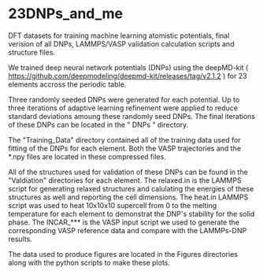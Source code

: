 # 23DNPs_and_me
DFT datasets for training machine learning atomistic potentials, final verision of all DNPs, LAMMPS/VASP validation calculation scripts and structure files.

We trained deep neural network potentials (DNPs) using the deepMD-kit ( https://github.com/deepmodeling/deepmd-kit/releases/tag/v2.1.2 ) for 23 elements accross the periodic table.

Three randomly seeded DNPs were generated for each potential.  Up to three iterations of adaptive learning refinement were applied to reduce standard deviations amoung these randomly seed DNPs. The final iterations of these DNPs can be located in the " DNPs " directory.

The "Training_Data" directory contained all of the training data used for fitting of the DNPs for each element.  Both the VASP trajectories and the *.npy files are located in these compressed files.

All of the structures used for validation of these DNPs can be found in the "Valdiation" directories for each element.  The relaxed.in is the LAMMPS script for generating relaxed structures and calulating the energies of these structures as well and reporting the cell dimensions.  The heat.in LAMMPS script was used to heat 10x10x10 supercell from 0 to the melting temperature for each element to demonstrat the DNP's stability for the solid phase.  The INCAR_*** is the VASP input script we used to generate the corresponding VASP reference data and compare with the LAMMPs-DNP results.   

The data used to produce figures are located in the Figures directories along with the python scripts to make these plots.  
